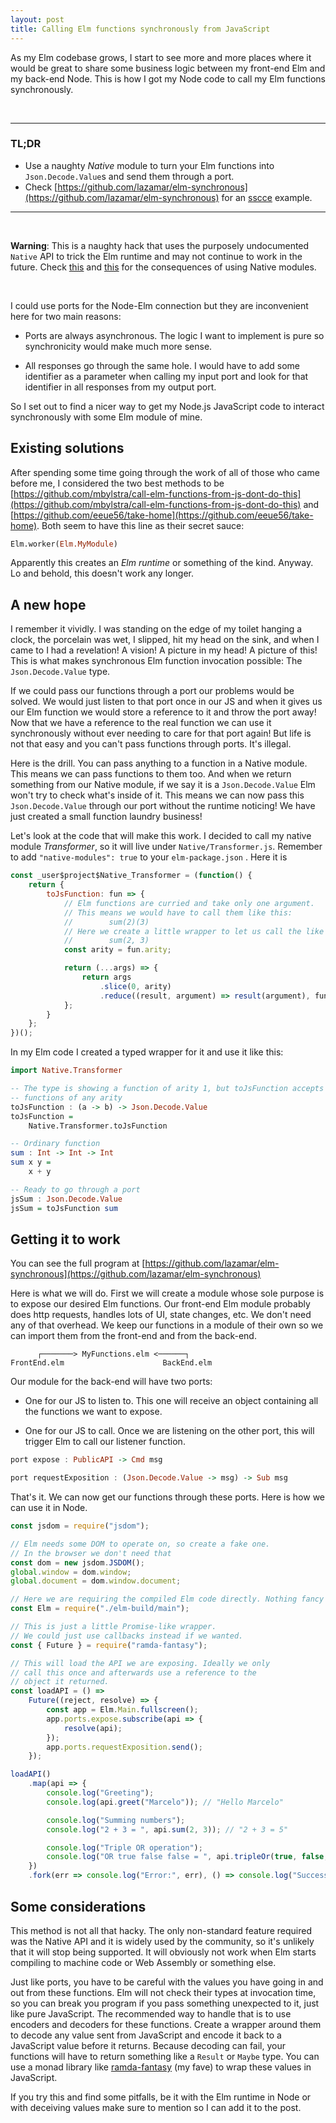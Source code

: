 ```yaml
---
layout: post
title: Calling Elm functions synchronously from JavaScript
---
```


As my Elm codebase grows, I start to see more and more places where it would be great to share some business logic between my front-end Elm and my back-end Node. This is how I got my Node code to call my Elm functions synchronously.


&nbsp;

---
### TL;DR

- Use a naughty *Native* module to turn your Elm functions into `Json.Decode.Value`s and send them through a port.
- Check [https://github.com/lazamar/elm-synchronous](https://github.com/lazamar/elm-synchronous) for an [sscce](http://sscce.org/) example.

---


&nbsp;


**Warning**: This is a naughty hack that uses the purposely undocumented `Native` API to trick the Elm runtime and may not continue to work in the future.  Check [this](https://github.com/eeue56/take-home/wiki/Writing-your-first-impure-Elm-Native-module) and [this](https://github.com/eeue56/take-home/wiki/Writing-Native#should-i-be-writing-native) for the consequences of using Native modules.


&nbsp;


I could use ports for the Node-Elm connection but they are inconvenient here for two main reasons:

 - Ports are always asynchronous. The logic I want to implement is pure so synchronicity would make much more sense.


 - All responses go through the same hole. I would have to add some identifier as a parameter when calling my input port and look for that identifier in all responses from my output port.

So I set out to find a nicer way to get my Node.js JavaScript code to interact synchronously with some Elm module of mine.

## Existing solutions

After spending some time going through the work of all of those who came before me, I considered the two best methods to be [https://github.com/mbylstra/call-elm-functions-from-js-dont-do-this](https://github.com/mbylstra/call-elm-functions-from-js-dont-do-this) and [https://github.com/eeue56/take-home](https://github.com/eeue56/take-home). Both seem to have this line as their secret sauce:

``` haskell
Elm.worker(Elm.MyModule)
```

Apparently this creates an *Elm runtime* or something of the kind. Anyway. Lo and behold, this doesn't work any longer.


## A new hope

I remember it vividly. I was standing on the edge of my toilet hanging a clock, the porcelain was wet, I slipped, hit my head on the sink, and when I came to I had a revelation! A vision! A picture in my head! A picture of this! This is what makes synchronous Elm function invocation possible: The `Json.Decode.Value` type.

If we could pass our functions through a port our problems would be solved. We would just listen to that port once in our JS and when it gives us our Elm function we would store a reference to it and throw the port away! Now that we have a reference to the real function we can use it synchronously without ever needing to care for that port again! But life is not that easy and you can't pass functions through ports. It's illegal.

Here is the drill. You can pass anything to a function in a Native module. This means we can pass functions to them too. And when we return something from our Native module, if we say it is a `Json.Decode.Value` Elm won't try to check what's inside of it. This means we can now pass this `Json.Decode.Value` through our port without the runtime noticing! We have just created a small function laundry business!

Let's look at the code that will make this work. I decided to call my native module *Transformer*, so it will live under `Native/Transformer.js`. Remember to add `"native-modules": true` to your `elm-package.json` . Here it is


``` javascript
const _user$project$Native_Transformer = (function() {
    return {
        toJsFunction: fun => {
            // Elm functions are curried and take only one argument.
            // This means we would have to call them like this:
            //        sum(2)(3)
            // Here we create a little wrapper to let us call the like this:
            //        sum(2, 3)
            const arity = fun.arity;

            return (...args) => {
                return args
                    .slice(0, arity)
                    .reduce((result, argument) => result(argument), fun);
            };
        }
    };
})();
```


In my Elm code I created a typed wrapper for it and use it like this:


``` haskell
import Native.Transformer

-- The type is showing a function of arity 1, but toJsFunction accepts
-- functions of any arity
toJsFunction : (a -> b) -> Json.Decode.Value
toJsFunction =
    Native.Transformer.toJsFunction

-- Ordinary function
sum : Int -> Int -> Int
sum x y =
    x + y

-- Ready to go through a port
jsSum : Json.Decode.Value
jsSum = toJsFunction sum

```


## Getting it to work

You can see the full program at [https://github.com/lazamar/elm-synchronous](https://github.com/lazamar/elm-synchronous)

Here is what we will do. First we will create a module whose sole purpose is to expose our desired Elm functions. Our front-end Elm module probably does http requests, handles lots of UI, state changes, etc. We don't need any of that overhead. We keep our functions in a module of their own so we can import them from the front-end and from the back-end.

```
      ┌───────> MyFunctions.elm <──────┐
FrontEnd.elm                      BackEnd.elm

```

 Our module for the back-end will have two ports:

 - One for our JS to listen to. This one will receive an object containing all the functions we want to expose.

 - One for our JS to call. Once we are listening on the other port, this will trigger Elm to call our listener function.


``` haskell
port expose : PublicAPI -> Cmd msg

port requestExposition : (Json.Decode.Value -> msg) -> Sub msg
```


That's it. We can now get our functions through these ports. Here is how we can use it in Node.


``` javascript
const jsdom = require("jsdom");

// Elm needs some DOM to operate on, so create a fake one.
// In the browser we don't need that
const dom = new jsdom.JSDOM();
global.window = dom.window;
global.document = dom.window.document;

// Here we are requiring the compiled Elm code directly. Nothing fancy
const Elm = require("./elm-build/main");

// This is just a little Promise-like wrapper.
// We could just use callbacks instead if we wanted.
const { Future } = require("ramda-fantasy");

// This will load the API we are exposing. Ideally we only
// call this once and afterwards use a reference to the
// object it returned.
const loadAPI = () =>
    Future((reject, resolve) => {
        const app = Elm.Main.fullscreen();
        app.ports.expose.subscribe(api => {
            resolve(api);
        });
        app.ports.requestExposition.send();
    });

loadAPI()
    .map(api => {
        console.log("Greeting");
        console.log(api.greet("Marcelo")); // "Hello Marcelo"

        console.log("Summing numbers");
        console.log("2 + 3 = ", api.sum(2, 3)); // "2 + 3 = 5"

        console.log("Triple OR operation");
        console.log("OR true false false = ", api.tripleOr(true, false, false)); // true
    })
    .fork(err => console.log("Error:", err), () => console.log("Success"));
```

## Some considerations

This method is not all that hacky. The only non-standard feature required was the Native API and it is widely used by the community, so it's unlikely that it will stop being supported. It will obviously not work when Elm starts compiling to machine code or Web Assembly or something else.

Just like ports, you have to be careful with the values you have going in and out from these functions. Elm will not check their types at invocation time, so you can break you program if you pass something unexpected to it, just like pure JavaScript. The recommended way to handle that is to use encoders and decoders for these functions. Create a wrapper around them to decode any value sent from JavaScript and encode it back to a JavaScript value before it returns. Because decoding can fail, your functions will have to return something like a `Result` or `Maybe` type. You can use a monad library like [ramda-fantasy](https://github.com/ramda/ramda-fantasy) (my fave) to wrap these values in JavaScript.

If you try this and find some pitfalls, be it with the Elm runtime in Node or with deceiving values make sure to mention so I can add it to the post.
